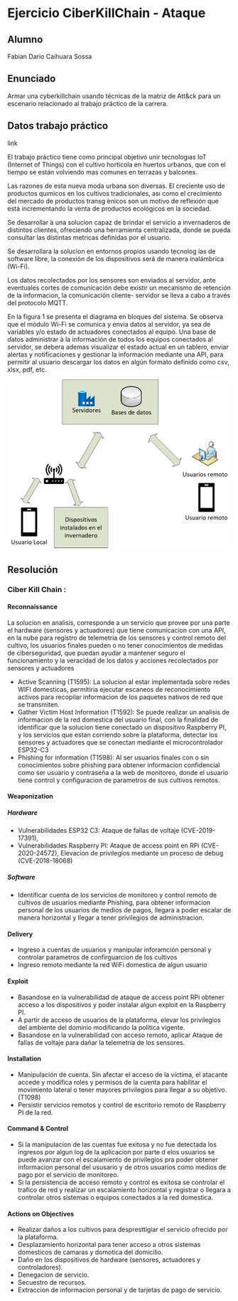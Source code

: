 # Ejercicio CiberKillChain - Ataque



## Alumno

Fabian Dario Caihuara Sossa

## Enunciado

Armar una cyberkillchain usando técnicas de la matriz de Att&ck para un escenario relacionado al trabajo práctico de la carrera.

## Datos trabajo práctico

link

El trabajo práctico tiene como principal objetivo unir tecnologıas IoT (Internet of Things) con
el cultivo hortícola en huertos urbanos, que con el tiempo se están volviendo mas comunes en
terrazas y balcones.

Las razones de esta nueva moda urbana son diversas. El creciente uso de productos quımicos
en los cultivos tradicionales, ası como el crecimiento del mercado de productos transg ́enicos son
un motivo de reflexión que está incrementando la venta de productos ecológicos en la sociedad.

Se desarrollar ́a una solucion capaz de brindar el servicio a invernaderos de distintos clientes,
ofreciendo una herramienta centralizada, donde se pueda consultar las distintas metricas
definidas por el usuario.

Se desarrollara la solucion en entornos propios usando tecnolog ́ıas de software libre, la conexión
de los dispositivos será de manera inalámbrica (Wi-Fi).

Los datos recolectados por los sensores son enviados al servidor, ante eventuales cortes de
comunicación debe existir un mecanismo de retención de la informacion, la comunicación cliente-
servidor se lleva a cabo a través del protocolo MQTT.

En la figura 1 se presenta el diagrama en bloques del sistema. Se observa que el módulo
Wi-Fi se comunica y envia datos al servidor, ya sea de variables y/o estado de actuadores
conectados al equipo. Una base de datos administrar ́a la información de todos los equipos
conectados al servidor, se debera ademas visualizar el estado actual en un tablero, enviar alertas
y notificaciones y gestionar la información mediante una API, para permitir al usuario descargar
los datos en algún formato definido como csv, xlsx, pdf, etc.

![](Diagrama_bloques.png)

## Resolución

### Ciber Kill Chain :

#### Reconnaissance

La solucion en analisis, corresponde a un servicio que provee por una parte el hardware (sensores y actuadores) que tiene comunicacion con una API, 
en la nube para registro de telemetria de los sensores y control remoto del cultivo, los usuarios finales pueden o no tener conocimientos de medidas
de ciberseguridad, que puedan ayudar a mantener seguro el funcionamiento y la veracidad de los datos y acciones recolectados por sensores y actuadores

  - Active Scanning (T1595): La solucion al estar implementada sobre redes WIFI domesticas, permitiria ejecutar escaneos de reconocimiento activos para recopilar informacion de los paquetes nativos de red que se transmiten. 
  - Gather Victim Host Information (T1592): Se puede realizar un analisis de informacion de la red domestica del usuario final, con la finalidad de identificar que la solucion tiene conectado un dispositivo Raspberry PI, y los servicios que estan corriendo sobre la plataforma, detectar los sensores y actuadores que se conectan mediante el microcontrolador ESP32-C3
  - Phishing for information (T1598): Al ser usuarios finales con o sin conocimientos sobre phishing para obtener informacion confidencial como ser usuario y contraseña a la web de monitoreo, donde el usuario tiene control y configuracion de parametros de sus cultivos remotos.

#### Weaponization
##### Hardware
  - Vulnerabilidades ESP32 C3: Ataque de fallas de voltaje (CVE-2019-17391), 
  - Vulnerabilidades Raspberry PI: Ataque de access point en RPi (CVE-2020-24572), Elevacion de privilegios mediante un proceso de debug (CVE-2018-18068)
##### Software
  - Identificar cuenta de los servicios de monitoreo y control remoto de cultivos de usuarios mediante Phishing, para obtener informacion personal de los usuarios de medios de pagos, llegara a poder escalar de manera horizontal y llegar a tener privilegios de administracion.
  
#### Delivery
  - Ingreso a cuentas de usuarios y manipular inforamción personal y controlar parametros de confirguarcion de los cultivos
  - Ingreso remoto mediante la red WiFi domestica de algun usuario 
  
#### Exploit
  - Basandose en la vulnerabilidad de ataque de access point RPi obtener acceso a los dispositivos y poder instalar algun exploit en la Raspberry PI.
  - A partir de acceso de usuarios de la plataforma, elevar los privilegios del ambiente del dominio modificando la política vigente.
  - Basandose en la vulnerabilidad con acceso remoto, aplicar Ataque de fallas de voltaje para dañar la telemetria de los sensores.
  
#### Installation  
  - Manipulación de cuenta. Sin afectar el acceso de la víctima, el atacante accede y modifica roles y permisos de la cuenta para habilitar el movimiento lateral o tener mayores privilegios para llegar a su objetivo. (T1098)
  - Persistir servicios remotos y control de escritorio remoto de Raspberry PI de la red.

#### Command & Control
  - Si la manipulacion de las cuentas fue exitosa y no fue detectada los ingresos por algun log de la aplicacion por parte d elos usuarios se puede avanzar con el escalamiento de privilegios pra poder obtener informacion personal del ususario y de otros usuarios como medios de pago por el servicio de monitoreo.
  - Si la persistencia de acceso remoto y control es exitosa se controlar el trafico de red y realizar un escalamiento horizontal y registrar o llegara a controlar otros sistemas o equipos conectados a la red domestica.
  
#### Actions on Objectives
  - Realizar daños a los cultivos para despresttigiar el servicio ofrecido por la plataforma.
  - Desplazamiento horizontal para tener acceso a otros sistemas domesticos de camaras y domotica del domicilio.
  - Daño en los dispositivos de hardware (sensores, actuadores y controladores).
  - Denegacion de servicio.
  - Secuestro de recursos.
  - Extraccion de informacion personal y de tarjetas de pago de servicio.
  





  

